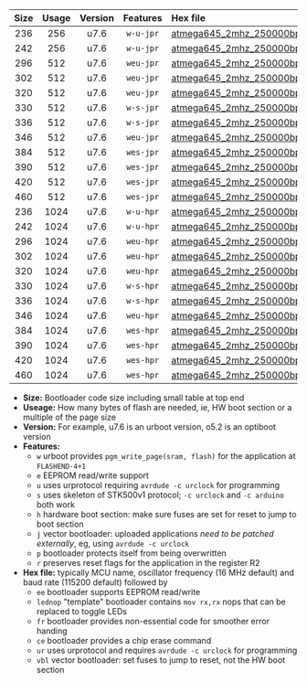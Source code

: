 |Size|Usage|Version|Features|Hex file|
|:-:|:-:|:-:|:-:|:--|
|236|256|u7.6|`w-u-jpr`|[atmega645_2mhz_250000bps_ur_vbl.hex](https://raw.githubusercontent.com/stefanrueger/urboot/main/atmega645_2mhz_250000bps_ur_vbl.hex)|
|242|256|u7.6|`w-u-jpr`|[atmega645_2mhz_250000bps_lednop_ur_vbl.hex](https://raw.githubusercontent.com/stefanrueger/urboot/main/atmega645_2mhz_250000bps_lednop_ur_vbl.hex)|
|296|512|u7.6|`weu-jpr`|[atmega645_2mhz_250000bps_ee_ur_vbl.hex](https://raw.githubusercontent.com/stefanrueger/urboot/main/atmega645_2mhz_250000bps_ee_ur_vbl.hex)|
|302|512|u7.6|`weu-jpr`|[atmega645_2mhz_250000bps_ee_lednop_ur_vbl.hex](https://raw.githubusercontent.com/stefanrueger/urboot/main/atmega645_2mhz_250000bps_ee_lednop_ur_vbl.hex)|
|320|512|u7.6|`weu-jpr`|[atmega645_2mhz_250000bps_ee_lednop_fr_ur_vbl.hex](https://raw.githubusercontent.com/stefanrueger/urboot/main/atmega645_2mhz_250000bps_ee_lednop_fr_ur_vbl.hex)|
|330|512|u7.6|`w-s-jpr`|[atmega645_2mhz_250000bps_vbl.hex](https://raw.githubusercontent.com/stefanrueger/urboot/main/atmega645_2mhz_250000bps_vbl.hex)|
|336|512|u7.6|`w-s-jpr`|[atmega645_2mhz_250000bps_lednop_vbl.hex](https://raw.githubusercontent.com/stefanrueger/urboot/main/atmega645_2mhz_250000bps_lednop_vbl.hex)|
|346|512|u7.6|`weu-jpr`|[atmega645_2mhz_250000bps_ee_lednop_fr_ce_ur_vbl.hex](https://raw.githubusercontent.com/stefanrueger/urboot/main/atmega645_2mhz_250000bps_ee_lednop_fr_ce_ur_vbl.hex)|
|384|512|u7.6|`wes-jpr`|[atmega645_2mhz_250000bps_ee_vbl.hex](https://raw.githubusercontent.com/stefanrueger/urboot/main/atmega645_2mhz_250000bps_ee_vbl.hex)|
|390|512|u7.6|`wes-jpr`|[atmega645_2mhz_250000bps_ee_lednop_vbl.hex](https://raw.githubusercontent.com/stefanrueger/urboot/main/atmega645_2mhz_250000bps_ee_lednop_vbl.hex)|
|420|512|u7.6|`wes-jpr`|[atmega645_2mhz_250000bps_ee_lednop_fr_vbl.hex](https://raw.githubusercontent.com/stefanrueger/urboot/main/atmega645_2mhz_250000bps_ee_lednop_fr_vbl.hex)|
|460|512|u7.6|`wes-jpr`|[atmega645_2mhz_250000bps_ee_lednop_fr_ce_vbl.hex](https://raw.githubusercontent.com/stefanrueger/urboot/main/atmega645_2mhz_250000bps_ee_lednop_fr_ce_vbl.hex)|
|236|1024|u7.6|`w-u-hpr`|[atmega645_2mhz_250000bps_ur.hex](https://raw.githubusercontent.com/stefanrueger/urboot/main/atmega645_2mhz_250000bps_ur.hex)|
|242|1024|u7.6|`w-u-hpr`|[atmega645_2mhz_250000bps_lednop_ur.hex](https://raw.githubusercontent.com/stefanrueger/urboot/main/atmega645_2mhz_250000bps_lednop_ur.hex)|
|296|1024|u7.6|`weu-hpr`|[atmega645_2mhz_250000bps_ee_ur.hex](https://raw.githubusercontent.com/stefanrueger/urboot/main/atmega645_2mhz_250000bps_ee_ur.hex)|
|302|1024|u7.6|`weu-hpr`|[atmega645_2mhz_250000bps_ee_lednop_ur.hex](https://raw.githubusercontent.com/stefanrueger/urboot/main/atmega645_2mhz_250000bps_ee_lednop_ur.hex)|
|320|1024|u7.6|`weu-hpr`|[atmega645_2mhz_250000bps_ee_lednop_fr_ur.hex](https://raw.githubusercontent.com/stefanrueger/urboot/main/atmega645_2mhz_250000bps_ee_lednop_fr_ur.hex)|
|330|1024|u7.6|`w-s-hpr`|[atmega645_2mhz_250000bps.hex](https://raw.githubusercontent.com/stefanrueger/urboot/main/atmega645_2mhz_250000bps.hex)|
|336|1024|u7.6|`w-s-hpr`|[atmega645_2mhz_250000bps_lednop.hex](https://raw.githubusercontent.com/stefanrueger/urboot/main/atmega645_2mhz_250000bps_lednop.hex)|
|346|1024|u7.6|`weu-hpr`|[atmega645_2mhz_250000bps_ee_lednop_fr_ce_ur.hex](https://raw.githubusercontent.com/stefanrueger/urboot/main/atmega645_2mhz_250000bps_ee_lednop_fr_ce_ur.hex)|
|384|1024|u7.6|`wes-hpr`|[atmega645_2mhz_250000bps_ee.hex](https://raw.githubusercontent.com/stefanrueger/urboot/main/atmega645_2mhz_250000bps_ee.hex)|
|390|1024|u7.6|`wes-hpr`|[atmega645_2mhz_250000bps_ee_lednop.hex](https://raw.githubusercontent.com/stefanrueger/urboot/main/atmega645_2mhz_250000bps_ee_lednop.hex)|
|420|1024|u7.6|`wes-hpr`|[atmega645_2mhz_250000bps_ee_lednop_fr.hex](https://raw.githubusercontent.com/stefanrueger/urboot/main/atmega645_2mhz_250000bps_ee_lednop_fr.hex)|
|460|1024|u7.6|`wes-hpr`|[atmega645_2mhz_250000bps_ee_lednop_fr_ce.hex](https://raw.githubusercontent.com/stefanrueger/urboot/main/atmega645_2mhz_250000bps_ee_lednop_fr_ce.hex)|

- **Size:** Bootloader code size including small table at top end
- **Useage:** How many bytes of flash are needed, ie, HW boot section or a multiple of the page size
- **Version:** For example, u7.6 is an urboot version, o5.2 is an optiboot version
- **Features:**
  + `w` urboot provides `pgm_write_page(sram, flash)` for the application at `FLASHEND-4+1`
  + `e` EEPROM read/write support
  + `u` uses urprotocol requiring `avrdude -c urclock` for programming
  + `s` uses skeleton of STK500v1 protocol; `-c urclock` and `-c arduino` both work
  + `h` hardware boot section: make sure fuses are set for reset to jump to boot section
  + `j` vector bootloader: uploaded applications *need to be patched externally*, eg, using `avrdude -c urclock`
  + `p` bootloader protects itself from being overwritten
  + `r` preserves reset flags for the application in the register R2
- **Hex file:** typically MCU name, oscillator frequency (16 MHz default) and baud rate (115200 default) followed by
  + `ee` bootloader supports EEPROM read/write
  + `lednop` "template" bootloader contains `mov rx,rx` nops that can be replaced to toggle LEDs
  + `fr` bootloader provides non-essential code for smoother error handing
  + `ce` bootloader provides a chip erase command
  + `ur` uses urprotocol and requires `avrdude -c urclock` for programming
  + `vbl` vector bootloader: set fuses to jump to reset, not the HW boot section

